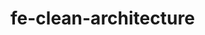 # fe-clean-architecture

<source media="(prefers-color-scheme: dark)" srcset="./docs/architecture-dark.png">
<source media="(prefers-color-scheme: light)" srcset="./docs/architecture-light.png">

